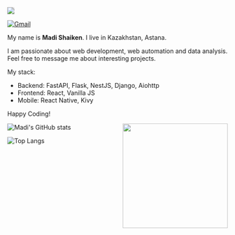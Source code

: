 <img style="-webkit-user-select: none;margin: auto;background-color: hsl(0, 0%, 90%);transition: background-color 300ms;" src="https://raw.githubusercontent.com/untitaker/untitaker/master/github.gif">

[![Gmail](https://img.shields.io/badge/-Gmail-c14438?style=flat&logo=Gmail&logoColor=white)](mailto:maaadishaiken@gmail.com)

My name is **Madi Shaiken**. I live in Kazakhstan, Astana.

I am passionate about web development, web automation and data analysis. Feel free to message me about interesting projects.

My stack:

  - Backend: FastAPI, Flask, NestJS, Django, Aiohttp
  - Frontend: React, Vanilla JS
  - Mobile: React Native, Kivy

Happy Coding!

<img align= "right" width= "240" src= "https://pa1.narvii.com/6580/8098c6e9207376889eeb0532d9f5a0723c4d73f5_hq.gif"/>

![Madi's GitHub stats](https://github-readme-stats.vercel.app/api?username=madi-s&theme=tokyonight&show_icons=true)

![Top Langs](https://github-readme-stats.vercel.app/api/top-langs/?username=madi-s&langs_count=5&theme=tokyonight)
